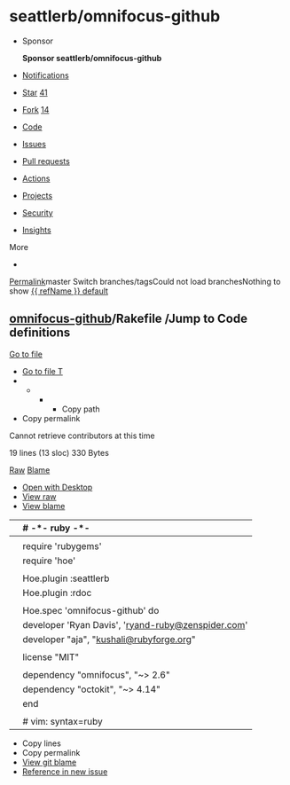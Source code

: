 # seattlerb/omnifocus-github

* Sponsor

   **Sponsor seattlerb/omnifocus-github**

*  [Notifications](https://github.com/login?return_to=%2Fseattlerb%2Fomnifocus-github)
*  [ Star](https://github.com/login?return_to=%2Fseattlerb%2Fomnifocus-github) [41](../../seattlerb-omnifocus-github.md)
*  [Fork](https://github.com/login?return_to=%2Fseattlerb%2Fomnifocus-github) [14](../../network/seattlerb-omnifocus-github.md)
*  [Code]()
*  [Issues](../../seattlerb-omnifocus-github-1.md)
*  [Pull requests](../../seattlerb-omnifocus-github-2.md)
*  [Actions](../../seattlerb-omnifocus-github-3.md)
*  [Projects](../../seattlerb-omnifocus-github-4.md)
*  [Security](../../build-software-better-together.md)
*  [Insights](../../seattlerb-omnifocus-github-5.md)

More

* 
[Permalink](https://github.com/seattlerb/omnifocus-github/blob/de16274040012e4fdd0f7b0c6495a15d55ac0d28/Rakefile)master Switch branches/tagsCould not load branchesNothing to show [{{ refName }} default](https://github.com/seattlerb/omnifocus-github/blob/{{%20urlEncodedRefName%20}}/Rakefile)

##  [omnifocus-github]()/**Rakefile** /Jump to Code definitions <a id="blob-path"></a>

 [Go to file](https://github.com/seattlerb/omnifocus-github/find/master)

*  [Go to file T](https://github.com/seattlerb/omnifocus-github/find/master)
* * * *  Copy path
*  Copy permalink

Cannot retrieve contributors at this time

 19 lines \(13 sloc\) 330 Bytes

 [Raw](https://github.com/seattlerb/omnifocus-github/raw/master/Rakefile) [Blame](https://github.com/seattlerb/omnifocus-github/blame/master/Rakefile)   

*  [Open with Desktop](https://desktop.github.com/)
*  [View raw](https://github.com/seattlerb/omnifocus-github/raw/master/Rakefile)
*  [View blame](https://github.com/seattlerb/omnifocus-github/blame/master/Rakefile)

|  | \# -\*- ruby -\*- |
| :--- | :--- |
|  |  |
|  | require 'rubygems' |
|  | require 'hoe' |
|  |  |
|  | Hoe.plugin :seattlerb |
|  | Hoe.plugin :rdoc |
|  |  |
|  | Hoe.spec 'omnifocus-github' do |
|  |  developer 'Ryan Davis', 'ryand-ruby@zenspider.com' |
|  |  developer "aja", "kushali@rubyforge.org" |
|  |  |
|  |  license "MIT" |
|  |  |
|  |  dependency "omnifocus", "~&gt; 2.6" |
|  |  dependency "octokit", "~&gt; 4.14" |
|  | end |
|  |  |
|  | \# vim: syntax=ruby |

*  Copy lines
*  Copy permalink
* [View git blame](https://github.com/seattlerb/omnifocus-github/blame/de16274040012e4fdd0f7b0c6495a15d55ac0d28/Rakefile)
* [Reference in new issue](https://github.com/seattlerb/omnifocus-github/issues/new)

